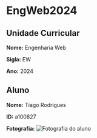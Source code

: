 # EngWeb2024

## Unidade Curricular

**Nome:** Engenharia Web

**Sigla:** EW

**Ano:** 2024

## Aluno

**Nome:** Tiago Rodrigues

**ID:** a100827

**Fotografia:**
![Fotografia do aluno](./myfoto.jpg)